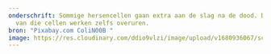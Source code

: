 ```yaml
---
onderschrift: Sommige hersencellen gaan extra aan de slag na de dood. De genen
  van die cellen werken zelfs overuren.
bron: "Pixabay.com ColiN00B "
image: https://res.cloudinary.com/ddio9vlzi/image/upload/v1680936067/sciencegeek/posts/neuronen-verbinding-hersencellen.jpg
---
```

